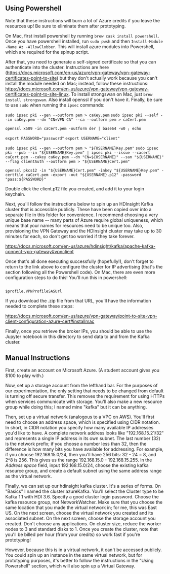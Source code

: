 ## Using Powershell

Note that these instructions will burn a lot of Azure credits if you leave the resources up! Be sure to eliminate them after prototyping.

On Mac, first install powershell by running `brew cask install powershell`. Once you have powershell installed, run `sudo pwsh` and then `Install-Module -Name Az -AllowClobber`. This will install azure modules into Powershell, which are required for the spinup script.

After that, you need to generate a self-signed certificate so that you can authenticate into the cluster. Instructions are here (https://docs.microsoft.com/en-us/azure/vpn-gateway/vpn-gateway-certificates-point-to-site) but they don't actually work because you can't install the module needed on Mac; instead, follow these instructions: https://docs.microsoft.com/en-us/azure/vpn-gateway/vpn-gateway-certificates-point-to-site-linux. To install strongswan on Mac, just `brew install strongswan`. Also install openssl if you don't have it. Finally, be sure to use `sudo` when running the `ipsec` commands:

```sudo ipsec pki --gen --outform pem > caKey.pem```
```sudo ipsec pki --self --in caKey.pem --dn "CN=VPN CA" --ca --outform pem > caCert.pem``` 

```openssl x509 -in caCert.pem -outform der | base64 -w0 ; echo```

```export PASSWORD="password"```
```export USERNAME="client"```

```sudo ipsec pki --gen --outform pem > "${USERNAME}Key.pem"```
```sudo ipsec pki --pub --in "${USERNAME}Key.pem" | ipsec pki --issue --cacert caCert.pem --cakey caKey.pem --dn "CN=${USERNAME}" --san "${USERNAME}" --flag clientAuth --outform pem > "${USERNAME}Cert.pem"```

```openssl pkcs12 -in "${USERNAME}Cert.pem" -inkey "${USERNAME}Key.pem" -certfile caCert.pem -export -out "${USERNAME}.p12" -password "pass:${PASSWORD}"```

Double click the client.p12 file you created, and add it to your login keychain. 

Next, you'll follow the instructions below to spin up an HDInsight Kafka cluster that is accessible publicly. These have been copied over into a separate file in this folder for convenience. I recommend choosing a very unique base name -- many parts of Azure require global uniqueness, which means that your names for resources need to be unique too. Also, provisioning the VPN Gateway and the HDInsight cluster may take up to 30 minutes for each, so don't get too worried if they take forever.  

https://docs.microsoft.com/en-us/azure/hdinsight/kafka/apache-kafka-connect-vpn-gateway#vpnclient

Once that's all done executing successfully (hopefully!), don't forget to return to the link above to configure the cluster for IP advertising (that's the section following all the Powershell code). On Mac, there are even more configuration steps to do this! You'll run this in powershell:

```$profile=New-AzVpnClientConfiguration -ResourceGroupName "kafka" -Name "VPNGateway" -AuthenticationMethod "EapTls"

$profile.VPNProfileSASUrl

```

If you download the .zip file from that URL, you'll have the information needed to complete these steps:

https://docs.microsoft.com/en-us/azure/vpn-gateway/point-to-site-vpn-client-configuration-azure-cert#installmac

Finally, once you retrieve the broker IPs, you should be able to use the Jupyter notebook in this directory to send data to and from the Kafka cluster.

## Manual Instructions

First, create an account on Microsoft Azure. (A student account gives you $100 to play with.)

Now, set up a storage account from the lefthand bar. For the purposes of our experimentation, the only setting that needs to be changed from default is turning off secure transfer. This removes the requirement for using HTTPs when services communicate with storage. You'll also make a new resource group while doing this; I named mine "kafka" but it can be anything.

Then, set up a virtual network (analogous to a VPC on AWS). You'll first need to choose an address space, which is specified using CIDR notation. In short, in CIDR notation you specify how many available IP addresses you'd like to have. A complete network address looks like "192.168.15.21/32" and represents a single IP address in its own subnet. The last number (32) is the network prefix; if you choose a number less than 32, then the difference is how many bits you have available for addressing. For example, if you choose 192.168.15.0/24, then you'll have 256 bits: 32 - 24 = 8, and 2^8 is 256. This gives us the range 192.168.15.0 - 192.168.15.255. In the *Address space* field, input 192.168.15.0/24, choose the existing kafka resource group, and create a default subnet using the same address range as the virtual network. 

Finally, we can set up our hdinsight kafka cluster. It's a series of forms. On "Basics" I named the cluster azureKafka. You'll select the Cluster type to be Kafka 1.1 with HDI 3.6. Specify a good cluster login password. Choose the kafka resource group, not NetworkWatcher. Make sure that you choose the same location that you made the virtual network in; for me, this was East US. On the next screen, choose the virtual network you created and its associated subnet. On the next screen, choose the storage account you created. Don't choose any applications. On cluster size, reduce the worker nodes to 3 and standard disks to 1. Once you create the cluster, note that you'll be billed per hour (from your credits) so work fast if you're prototyping! 

However, because this is in a virtual network, it can't be accessed publicly. You could spin up an instance in the same virtual network, but for prototyping purposes, it's better to follow the instructions in the "Using Powershell" section, which will also spin up a Virtual Gateway. 



